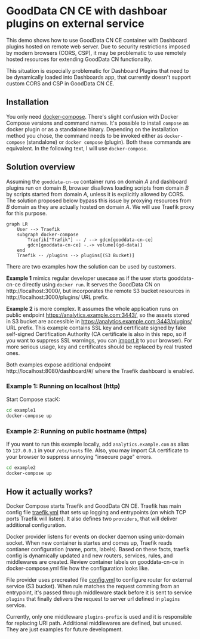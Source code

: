 # GoodData CN CE with dashboar plugins on external service

This demo shows how to use GoodData CN CE container with Dashboard plugins hosted on remote
web server. Due to security restrictions imposed by modern browsers (CORS, CSP), it may be
problematic to use remotely hosted resources for extending GoodData CN functionality.

This situation is especially problematic for Dashboard Plugins that need to be dynamically
loaded into Dashboards app, that currently doesn't support custom CORS and CSP in GoodData CN CE.

## Installation
You only need [docker-compose](https://docs.docker.com/compose/install/). There's slight confusion
with Docker Compose versions and command names. It's possible to install `compose` as docker plugin
or as a standalone binary. Depending on the installation method you chose, the command needs to be
invoked either as `docker-compose` (standalone) or `docker compose` (plugin). Both these commands
are equivalent. In the following text, I will use `docker-compose`.

## Solution overview
Assuming the `gooddata-cn-ce` container runs on domain *A* and dashboard plugins run on domain *B*,
browser disallows loading scripts from domain *B* by scripts started from domain *A*, unless it is
explicitly allowed by CORS. The solution proposed below bypass this issue by proxying resources from
*B* domain as they are actually hosted on domain *A*. We will use Traefik proxy for this purpose.

```mermaid
graph LR
    User --> Traefik
    subgraph docker-compose
        Traefik["Træfik"] -- / --> gdcn[gooddata-cn-ce]
        gdcn[gooddata-cn-ce] -.-> volume[(gd-data)]
    end
    Traefik -- /plugins --> plugins[(S3 Bucket)]
```

There are two examples how the solution can be used by customers.

**Example 1** mimics regular developer usecase as if the user starts gooddata-cn-ce directly using
`docker run`. It serves the GoodData CN on http://localhost:3000/, but incorporates the remote
S3 bucket resources in http://localhost:3000/plugins/ URL prefix.

**Example 2** is more complex. It assumes the whole application runs on public endpoint
https://analytics.example.com:3443/, so the assets stored in S3 bucket are accessible in
https://analytics.example.com:3443/plugins/ URL prefix. This example contains SSL key and certificate
signed by fake self-signed Certification Authority (CA certificate is also in this repo, so if you want
to suppress SSL warnings, you can [import it](example2/ca.crt) to your browser). For more serious usage, key and certificates
should be replaced by real trusted ones.

Both examples expose additional endpoint http://localhost:8080/dashboard/#/ where the Traefik dashboard
is enabled.

### Example 1: Running on localhost (http)
Start Compose stacK:
```bash
cd example1
docker-compose up
```


### Example 2: Running on public hostname (https)
If you want to run this example locally, add `analytics.example.com` as alias to `127.0.0.1` in your `/etc/hosts` file.
Also, you may import CA certificate to your browser to suppress annoying "insecure page" errors.

```bash
cd example2
docker-compose up
```

## How it actually works?
Docker Compose starts Traefik and GoodData CN CE. Traefik has main config file [traefik.yml](example2/traefik/traefik.yml) that sets up
logging and entrypoints (on which TCP ports Traefik will listen). It also defines two `providers`, that
will deliver additional configuration.

Docker provider listens for events on docker daemon using unix-domain socket. When new container is startes
and comes up, Traefik reads contianer configuration (name, ports, labels). Based on these facts, traefik
config is dynamically updated and new routers, services, rules, and middlewares are created. Review
container labels on gooddata-cn-ce in docker-compose.yml file how the configuration looks like.

File provider uses precreated file [config.yml](example2/traefik/config.yml) to configure router for external service (S3 bucket). When
rule matches the request comming from an entrypoint, it's passed through middleware stack before it is
sent to service `plugins` that finally delivers the request to server url defined in `plugins` service.

Currently, only one middleware `plugins-prefix` is used and it is responsible for replacing URI path.
Additional middlewares are defined, but unused. They are just examples for future development.